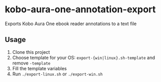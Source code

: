 # kobo-aura-one-annotation-export
Exports Kobo Aura One ebook reader annotations to a text file

## Usage

1. Clone this project
2. Choose template for your OS: `export-{win|linux}.sh-template` and remove `-template`
3. Fill the template variables
4. Run `./export-linux.sh` or `./export-win.sh`
